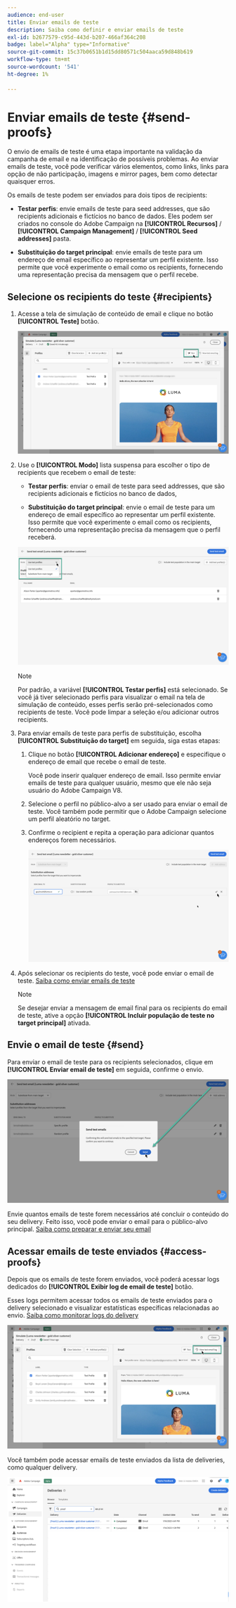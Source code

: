 ```yaml
---
audience: end-user
title: Enviar emails de teste
description: Saiba como definir e enviar emails de teste
exl-id: b2677579-c95d-443d-b207-466af364c208
badge: label="Alpha" type="Informative"
source-git-commit: 15c37b0651b1d15dd80571c504aaca59d848b619
workflow-type: tm+mt
source-wordcount: '541'
ht-degree: 1%

---
```


# Enviar emails de teste {#send-proofs}

O envio de emails de teste é uma etapa importante na validação da campanha de email e na identificação de possíveis problemas. Ao enviar emails de teste, você pode verificar vários elementos, como links, links para opção de não participação, imagens e mirror pages, bem como detectar quaisquer erros.

Os emails de teste podem ser enviados para dois tipos de recipients:

* **Testar perfis**: envie emails de teste para seed addresses, que são recipients adicionais e fictícios no banco de dados. Eles podem ser criados no console do Adobe Campaign na **[!UICONTROL Recursos]** / **[!UICONTROL Campaign Management]** / **[!UICONTROL Seed addresses]** pasta.

* **Substituição do target principal**: envie emails de teste para um endereço de email específico ao representar um perfil existente. Isso permite que você experimente o email como os recipients, fornecendo uma representação precisa da mensagem que o perfil recebe.

## Selecione os recipients do teste {#recipients}

1. Acesse a tela de simulação de conteúdo de email e clique no botão **[!UICONTROL Teste]** botão.

   ![](assets/test-button.png)

1. Use o **[!UICONTROL Modo]** lista suspensa para escolher o tipo de recipients que recebem o email de teste:

   * **Testar perfis**: enviar o email de teste para seed addresses, que são recipients adicionais e fictícios no banco de dados,

   * **Substituição do target principal**: envie o email de teste para um endereço de email específico ao representar um perfil existente. Isso permite que você experimente o email como os recipients, fornecendo uma representação precisa da mensagem que o perfil receberá.

   ![](assets/test-mode.png)

   >[!NOTE]
   >
   >Por padrão, a variável **[!UICONTROL Testar perfis]** está selecionado. Se você já tiver selecionado perfis para visualizar o email na tela de simulação de conteúdo, esses perfis serão pré-selecionados como recipients de teste. Você pode limpar a seleção e/ou adicionar outros recipients.

1. Para enviar emails de teste para perfis de substituição, escolha **[!UICONTROL Substituição do target]** em seguida, siga estas etapas:

   1. Clique no botão **[!UICONTROL Adicionar endereço]** e especifique o endereço de email que recebe o email de teste.

      Você pode inserir qualquer endereço de email. Isso permite enviar emails de teste para qualquer usuário, mesmo que ele não seja usuário do Adobe Campaign V8.

   1. Selecione o perfil no público-alvo a ser usado para enviar o email de teste. Você também pode permitir que o Adobe Campaign selecione um perfil aleatório no target.

   1. Confirme o recipient e repita a operação para adicionar quantos endereços forem necessários.

      ![](assets/substitution.png)

1. Após selecionar os recipients do teste, você pode enviar o email de teste. [Saiba como enviar emails de teste](#send)

   >[!NOTE]
   >
   >Se desejar enviar a mensagem de email final para os recipients do email de teste, ative a opção **[!UICONTROL Incluir população de teste no target principal]** ativada.

## Envie o email de teste {#send}

Para enviar o email de teste para os recipients selecionados, clique em **[!UICONTROL Enviar email de teste]** em seguida, confirme o envio.

![](assets/send-proof.png)

Envie quantos emails de teste forem necessários até concluir o conteúdo do seu delivery. Feito isso, você pode enviar o email para o público-alvo principal. [Saiba como preparar e enviar seu email](../monitor/prepare-send.md)

## Acessar emails de teste enviados {#access-proofs}

Depois que os emails de teste forem enviados, você poderá acessar logs dedicados do **[!UICONTROL Exibir log de email de teste]** botão.

Esses logs permitem acessar todos os emails de teste enviados para o delivery selecionado e visualizar estatísticas específicas relacionadas ao envio. [Saiba como monitorar logs do delivery](../monitor/delivery-logs.md)

![](assets/proof-log.png)

Você também pode acessar emails de teste enviados da lista de deliveries, como qualquer delivery.

![](assets/delivery-list.png)
